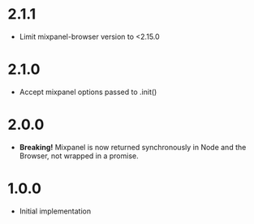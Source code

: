# 2.1.1

* Limit mixpanel-browser version to <2.15.0

# 2.1.0

* Accept mixpanel options passed to .init()

# 2.0.0

* **Breaking!** Mixpanel is now returned synchronously in Node and the Browser, not wrapped in a promise.

# 1.0.0

* Initial implementation
